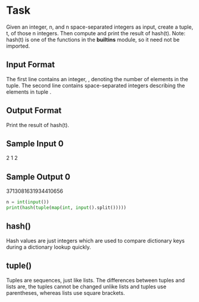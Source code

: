 # Task 
Given an integer, n, and n space-separated integers as input, create a tuple, t, of those n integers. Then compute and print the result of hash(t).
Note: hash(t) is one of the functions in the __builtins__ module, so it need not be imported.

## Input Format
The first line contains an integer, , denoting the number of elements in the tuple.
The second line contains  space-separated integers describing the elements in tuple .

## Output Format
Print the result of hash(t).

## Sample Input 0
2
1 2

## Sample Output 0
3713081631934410656

```python 
n = int(input())
print(hash(tuple(map(int, input().split()))))
```

## hash()
Hash values are just integers which are used to compare dictionary keys during a dictionary lookup quickly.

## tuple() 
Tuples are sequences, just like lists. The differences between tuples and lists are, the tuples cannot be changed unlike lists and tuples use parentheses, whereas lists use square brackets.
